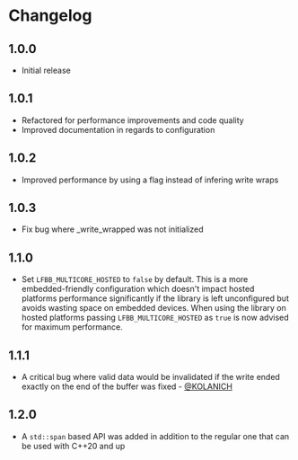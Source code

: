 # Changelog

## 1.0.0

- Initial release

## 1.0.1

- Refactored for performance improvements and code quality
- Improved documentation in regards to configuration

## 1.0.2

- Improved performance by using a flag instead of infering write wraps

## 1.0.3

- Fix bug where _write_wrapped was not initialized

## 1.1.0

- Set ```LFBB_MULTICORE_HOSTED``` to ```false``` by default. This is a more embedded-friendly configuration which doesn't impact hosted platforms performance significantly if the library is left unconfigured but avoids wasting space on embedded devices. When using the library on hosted platforms passing ```LFBB_MULTICORE_HOSTED``` as ```true``` is now advised for maximum performance.

## 1.1.1

- A critical bug where valid data would be invalidated if the write ended exactly on the end of the buffer was fixed - [@KOLANICH](https://github.com/KOLANICH)

## 1.2.0

- A `std::span` based API was added in addition to the regular one that can be used with C++20 and up
